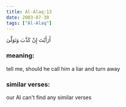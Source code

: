 ```yaml
---
title: Al-Alaq:13
date: 2003-07-30
tags: ["Al-Alaq"]
---
```

أَرَأَيْتَ إِنْ كَذَّبَ وَتَوَلَّىٰ
### meaning: 
tell me, should he call him a liar and turn away
### similar verses: 

our AI can't find any similar verses




